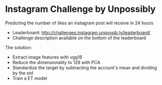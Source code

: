 # Instagram Challenge by Unpossibly 

Predicting the number of likes an instagram post will receive in 24 hours

- Leaderboard: http://challenges.instagram.unpossib.ly/leaderboard/
- Challenge description available on the bottom of the leaderboard

The solution:

- Extract image features with vgg16
- Reduce the dimensionality to 128 with PCA
- Standardize the target by subtracting the account's mean and dividing by the std
- Train a ET model
